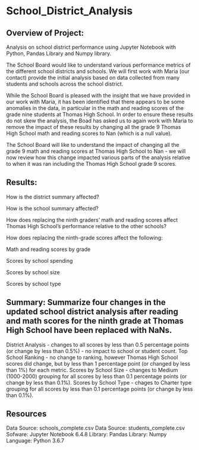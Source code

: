 # School_District_Analysis

## Overview of Project:

Analysis on school district performance using Jupyter Notebook with Python, Pandas Library and Numpy library.

The School Board would like to understand various performance metrics of the different school districts and schools. We will first work with Maria (our contact) provide the initial analysis based on data collected from many students and schools across the school district.

While the School Board is pleased with the insight that we have provided in our work with Maria, it has been identified that there appears to be some anomalies in the data, in particular in the math and reading scores of the grade nine students at Thomas High School. In order to ensure these results do not skew the analysis, the Boad has asked us to again work with Maria to remove the impact of these results by changing all the grade 9 Thomas High School math and reading scores to Nan (which is a null value).

The School Board will like to understand the impact of changing all the grade 9 math and reading scores at Thomas High School to Nan - we will now review how this change impacted various parts of the analysis relative to when it was ran including the Thomas High School grade 9 scores.

## Results:

How is the district summary affected?


How is the school summary affected?


How does replacing the ninth graders’ math and reading scores affect Thomas High School’s performance relative to the other schools?


How does replacing the ninth-grade scores affect the following:


Math and reading scores by grade


Scores by school spending


Scores by school size


Scores by school type

## Summary: Summarize four changes in the updated school district analysis after reading and math scores for the ninth grade at Thomas High School have been replaced with NaNs.

District Analysis - changes to all scores by less than 0.5 percentage points (or change by less than 0.5%) - no impact to school or student count.
Top School Ranking - no change to ranking, however Thomas High School scores did change, but by less than 1 percentage point (or changed by less than 1%) for each metric.
Scores by School Size - changes to Medium (1000-2000) grouping for all scores by less than 0.1 percentage points (or change by less than 0.1%).
Scores by School Type - chages to Charter type grouping for all scores by less than 0.1 percentage points (or change by less than 0.1%).

## Resources
Data Source: schools_complete.csv
Data Source: students_complete.csv
Sofware: Jupyter Notebook 6.4.8
Library: Pandas
Library: Numpy
Language: Python 3.6.7
